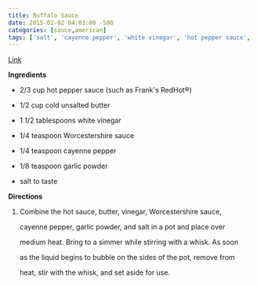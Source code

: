 ```yaml
---
title: Buffalo Sauce
date: 2015-02-02 04:03:00 -500
categories: [sauce,american]
tags: ['salt', 'cayenne pepper', 'white vinegar', 'hot pepper sauce', 'unsalted butter', 'garlic powder', 'worcestershire sauce']
---
```


[Link](http://allrecipes.com/Recipe-Tools/Print/Recipe.aspx?recipeID=219109&origin=detail&servings=8&metric=false)

**Ingredients**

-   2/3 cup hot pepper sauce (such as Frank\'s RedHot®)
-   1/2 cup cold unsalted butter
-   1 1/2 tablespoons white vinegar
-   1/4 teaspoon Worcestershire sauce
-   1/4 teaspoon cayenne pepper
-   1/8 teaspoon garlic powder
-   salt to taste

**Directions**

1.  Combine the hot sauce, butter, vinegar, Worcestershire sauce,
    cayenne pepper, garlic powder, and salt in a pot and place over
    medium heat. Bring to a simmer while stirring with a whisk. As soon
    as the liquid begins to bubble on the sides of the pot, remove from
    heat, stir with the whisk, and set aside for use.
